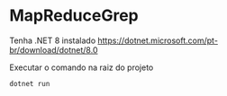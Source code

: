 # MapReduceGrep

Tenha .NET 8 instalado https://dotnet.microsoft.com/pt-br/download/dotnet/8.0

Executar o comando na raiz do projeto

```
dotnet run
```
